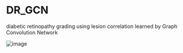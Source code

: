 # DR_GCN
diabetic retinopathy grading using lesion correlation learned by Graph Convolution Network

![image](dr_gcn/IMG/dr(1).png)

